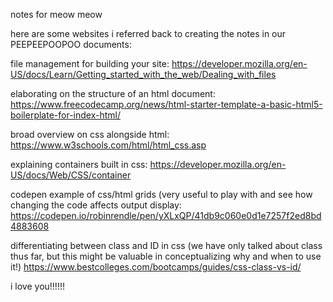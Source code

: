 notes for meow meow

here are some websites i referred back to creating the notes in our PEEPEEPOOPOO documents:

file management for building your site:
https://developer.mozilla.org/en-US/docs/Learn/Getting_started_with_the_web/Dealing_with_files

elaborating on the structure of an html document:
https://www.freecodecamp.org/news/html-starter-template-a-basic-html5-boilerplate-for-index-html/

broad overview on css alongside html:
https://www.w3schools.com/html/html_css.asp

explaining containers built in css: 
https://developer.mozilla.org/en-US/docs/Web/CSS/container

codepen example of css/html grids (very useful to play with and see how changing the code affects output display: 
https://codepen.io/robinrendle/pen/yXLxQP/41db9c060e0d1e7257f2ed8bd4883608

differentiating between class and ID in css (we have only talked about class thus far, but this might be valuable in conceptualizing
why and when to use it!)
https://www.bestcolleges.com/bootcamps/guides/css-class-vs-id/

i love you!!!!!!
